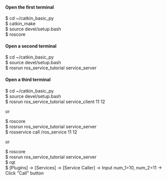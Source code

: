 #### Open the first terminal  

$ cd ~/catkin_basic_py  
$ catkin_make  
$ source devel/setup.bash  
$ roscore  

#### Open a second terminal  

$ cd ~/catkin_basic_py  
$ source devel/setup.bash  
$ rosrun ros_service_tutorial service_server

#### Open a third terminal  

$ cd ~/catkin_basic_py  
$ source devel/setup.bash  
$ rosrun ros_service_tutorial service_client 11 12  

or  

$ roscore  
$ rosrun ros_service_tutorial service_server  
$ rosservice call /ros_service 11 12  

or  

$ roscore  
$ rosrun ros_service_tutorial service_server  
$ rqt  
$ [Plugins] -> [Services] -> [Service Caller] -> Input num_1=10, num_2=11 -> Click "Call" button
